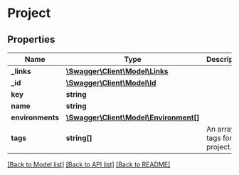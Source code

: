 # Project

## Properties
Name | Type | Description | Notes
------------ | ------------- | ------------- | -------------
**_links** | [**\Swagger\Client\Model\Links**](Links.md) |  | [optional] 
**_id** | [**\Swagger\Client\Model\Id**](Id.md) |  | [optional] 
**key** | **string** |  | [optional] 
**name** | **string** |  | [optional] 
**environments** | [**\Swagger\Client\Model\Environment[]**](Environment.md) |  | [optional] 
**tags** | **string[]** | An array of tags for this project. | [optional] 

[[Back to Model list]](../README.md#documentation-for-models) [[Back to API list]](../README.md#documentation-for-api-endpoints) [[Back to README]](../README.md)


